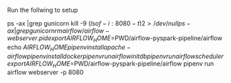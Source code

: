 Run the follwing to setup


ps -ax |grep gunicorn
kill -9 $(lsof -i:8080 -t) 2> /dev/null
ps -ax |grep gunicorn
rm airflow/airflow-webserver.pid 
export AIRFLOW_HOME=$PWD/airflow-pyspark-pipeline/airflow
echo $AIRFLOW_HOME
pipenv install apache-airflow
pipenv install docker
pipenv run airflow initdb
pipenv run airflow scheduler
export AIRFLOW_HOME=$PWD/airflow-pyspark-pipeline/airflow
pipenv run airflow webserver -p 8080